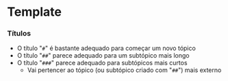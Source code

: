 # <a id="template">Template</a>

### Títulos

- O título "`#`" é bastante adequado para começar um novo tópico
- O título "`##`" parece adequado para um subtópico mais longo
- O título "`###`" parece adequado para subtópicos mais curtos
    + Vai pertencer ao tópico (ou subtópico criado com "`##`") mais externo